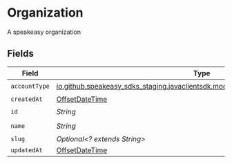# Organization

A speakeasy organization


## Fields

| Field                                                                                                                                  | Type                                                                                                                                   | Required                                                                                                                               | Description                                                                                                                            |
| -------------------------------------------------------------------------------------------------------------------------------------- | -------------------------------------------------------------------------------------------------------------------------------------- | -------------------------------------------------------------------------------------------------------------------------------------- | -------------------------------------------------------------------------------------------------------------------------------------- |
| `accountType`                                                                                                                          | [io.github.speakeasy_sdks_staging.javaclientsdk.models.shared.OrganizationAccountType](../../models/shared/OrganizationAccountType.md) | :heavy_check_mark:                                                                                                                     | N/A                                                                                                                                    |
| `createdAt`                                                                                                                            | [OffsetDateTime](https://docs.oracle.com/javase/8/docs/api/java/time/OffsetDateTime.html)                                              | :heavy_minus_sign:                                                                                                                     | N/A                                                                                                                                    |
| `id`                                                                                                                                   | *String*                                                                                                                               | :heavy_check_mark:                                                                                                                     | N/A                                                                                                                                    |
| `name`                                                                                                                                 | *String*                                                                                                                               | :heavy_check_mark:                                                                                                                     | N/A                                                                                                                                    |
| `slug`                                                                                                                                 | *Optional<? extends String>*                                                                                                           | :heavy_minus_sign:                                                                                                                     | N/A                                                                                                                                    |
| `updatedAt`                                                                                                                            | [OffsetDateTime](https://docs.oracle.com/javase/8/docs/api/java/time/OffsetDateTime.html)                                              | :heavy_minus_sign:                                                                                                                     | N/A                                                                                                                                    |